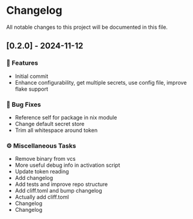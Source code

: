 # Changelog

All notable changes to this project will be documented in this file.

## [0.2.0] - 2024-11-12

### 🚀 Features

- Initial commit
- Enhance configurability, get multiple secrets, use config file, improve flake support

### 🐛 Bug Fixes

- Reference self for package in nix module
- Change default secret store
- Trim all whitespace around token

### ⚙️ Miscellaneous Tasks

- Remove binary from vcs
- More useful debug info in activation script
- Update token reading
- Add changelog
- Add tests and improve repo structure
- Add cliff.toml and bump changelog
- Actually add cliff.toml
- Changelog
- Changelog

<!-- generated by git-cliff -->

